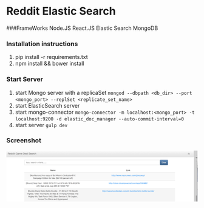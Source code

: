 
# Reddit Elastic Search

###FrameWorks
Node.JS
React.JS
Elastic Search
MongoDB


### Installation instructions
1) pip install -r requirements.txt
2) npm install && bower install


### Start Server
1)  start Mongo server with a replicaSet
    `mongod --dbpath <db_dir> --port <mongo_port> --replSet <replicate_set_name>`
2)  start ElasticSearch server
3)  start mongo-connector
    `mongo-connector -m localhost:<mongo_port> -t localhost:9200 -d elastic_doc_manager --auto-commit-interval=0`
4)  start server
    `gulp dev`

### Screenshot
![Search Screenshot](https://github.com/kave/reddit-search/raw/master/images/scrnShot.png "Reddit Search Screenshot")
